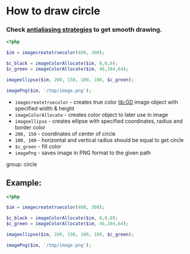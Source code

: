 # How to draw circle

### Check [antialiasing strategies](https://onelinerhub.com/php-gd/better-antialias-with-gd) to get smooth drawing.

```php
<?php

$im = imagecreatetruecolor(400, 300);

$c_black = imageColorAllocate($im, 0,0,0);
$c_green = imageColorAllocate($im, 46,204,64);

imageellipse($im, 200, 150, 100, 100, $c_green);

imagePng($im, '/tmp/image.png');
```

- `imagecreatetruecolor` - creates true color [lib:GD](https://onelinerhub.com/php-gd/how-to-install-gd-for-php-on-ubuntu-ubuntuversion) image object with specified width & height
- `imageColorAllocate` - creates color object to later use in image
- `imageellipse` - creates ellipse with specified coordinates, radius and border color
- `200, 150` - coordinates of center of circle
- `100, 100` - horizontal and vertical radius should be equal to get circle
- `$c_green` - fill color
- `imagePng` - saves image in PNG format to the given path

group: circle

## Example: 
```php
<?php

$im = imagecreatetruecolor(400, 300);

$c_black = imageColorAllocate($im, 0,0,0);
$c_green = imageColorAllocate($im, 46,204,64);

imageellipse($im, 200, 150, 100, 100, $c_green);

imagePng($im, '/tmp/image.png');
```

